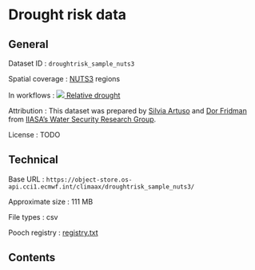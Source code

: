 # Drought risk data


## General

Dataset ID
: `droughtrisk_sample_nuts3`

Spatial coverage
: [NUTS3](https://ec.europa.eu/eurostat/web/nuts/) regions

In workflows
: [<img src="../../images/icon_s/icon_s_droughts.png" class="hazard-icon"> Relative drought](../../notebooks/workflows/DROUGHTS/01_relative_drought/Risk_workflow_description_RELATIVE_DROUGHT)

Attribution
: This dataset was prepared by [Silvia Artuso](https://iiasa.ac.at/staff/silvia-artuso) and [Dor Fridman](https://iiasa.ac.at/staff/dor-fridman) from [IIASA’s Water Security Research Group](https://iiasa.ac.at/programs/biodiversity-and-natural-resources-bnr/water-security).

License
: TODO


## Technical

Base URL
: `https://object-store.os-api.cci1.ecmwf.int/climaax/droughtrisk_sample_nuts3/`

Approximate size
: 111 MB

File types
: csv

Pooch registry
: [registry.txt](https://object-store.os-api.cci1.ecmwf.int/climaax/droughtrisk_sample_nuts3/metadata/registry.txt)


## Contents

<div class="dataset-file-list" data-base-url="https://object-store.os-api.cci1.ecmwf.int/climaax/droughtrisk_sample_nuts3/"></div>
